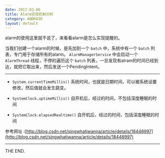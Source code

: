 ```yaml
---
date: 2017-03-06
title: Alarm实现机制分析
category: ANDROID
layout: default
---
```



alarm的使用这里就不说了，来看看alarm是怎么实现提醒的。

<!--more-->

当我们创建一个alarm的时候，是先加到一个 `batch` 中，系统中有一个 `batch` 列表，专门用于存储所有的alarm。
`AlarmManagerService` 中会启动一个 `AlarmThread` 线程，不停的遍历这个 `batch` 列表，一旦发现有alram的时间已经到达，就把它取出来，然后发送一个PendingIntent。

- - -

- `System.currentTimeMillis()`  系统时间，也就是日期时间，可以被系统设置修改，然后值就会发生跳变。

- `SystemClock.uptimeMillis()` 自开机后，经过的时间，不包括深度睡眠的时间

- `SystemClock.elapsedRealtime()` 自开机后，经过的时间，包括深度睡眠的时间

参考网址 :[http://blog.csdn.net/singwhatiwanna/article/details/18448997](http://blog.csdn.net/singwhatiwanna/article/details/18448997)
- - -
THE END.